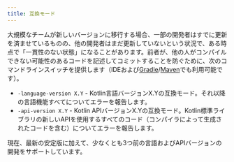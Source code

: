 ```yaml
---
title: 互換モード
---
```

大規模なチームが新しいバージョンに移行する場合、一部の開発者はすでに更新を済ませているものの、他の開発者はまだ更新していないという状況で、ある時点で「一貫性のない状態」になることがあります。前者が、他の人がコンパイルできない可能性のあるコードを記述してコミットすることを防ぐために、次のコマンドラインスイッチを提供します（IDEおよび[Gradle](gradle-compiler-options)/[Maven](maven#specify-compiler-options)でも利用可能です）。

* `-language-version X.Y` - Kotlin言語バージョンX.Yの互換モード。それ以降の言語機能すべてについてエラーを報告します。
* `-api-version X.Y` - Kotlin APIバージョンX.Yの互換モード。Kotlin標準ライブラリの新しいAPIを使用するすべてのコード（コンパイラによって生成されたコードを含む）についてエラーを報告します。

現在、最新の安定版に加えて、少なくとも3つ前の言語およびAPIバージョンの開発をサポートしています。